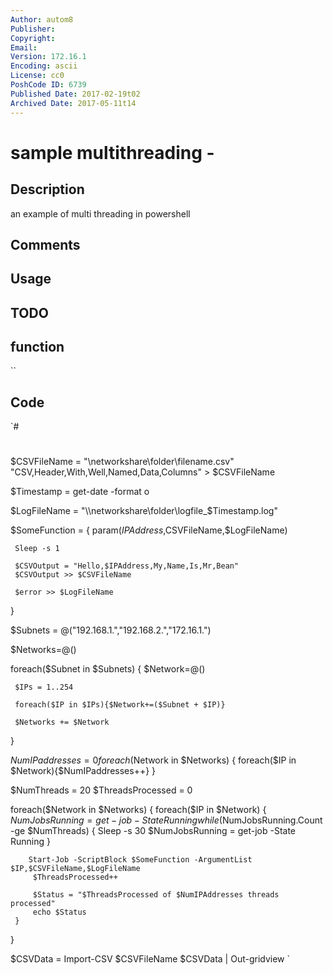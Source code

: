 ```yaml
---
Author: autom8
Publisher: 
Copyright: 
Email: 
Version: 172.16.1
Encoding: ascii
License: cc0
PoshCode ID: 6739
Published Date: 2017-02-19t02
Archived Date: 2017-05-11t14
---
```


# sample multithreading - 

## Description

an example of multi threading in powershell

## Comments



## Usage



## TODO



## function

``

## Code

`#
 #
 $CSVFileName = "\\networkshare\folder\filename.csv"
 "CSV,Header,With,Well,Named,Data,Columns" > $CSVFileName
 
 $Timestamp = get-date -format o 
 
 $LogFileName = "\\networkshare\folder\logfile_$Timestamp.log"
 
 $SomeFunction = {
 	param($IPAddress,$CSVFileName,$LogFileName)
 	
 
     Sleep -s 1
     
     $CSVOutput = "Hello,$IPAddress,My,Name,Is,Mr,Bean"
     $CSVOutput >> $CSVFileName
 
     $error >> $LogFileName
 }
 
 $Subnets = @("192.168.1.","192.168.2.","172.16.1.")
 
 $Networks=@()
 
 foreach($Subnet in $Subnets)
 {
     $Network=@()
 
     $IPs = 1..254
     
     foreach($IP in $IPs){$Network+=($Subnet + $IP)}
 
     $Networks += $Network
 }
 
 $NumIPaddresses = 0
 foreach($Network in $Networks)
 {
     foreach($IP in $Network){$NumIPaddresses++}
 }
 
 
 $NumThreads = 20
 $ThreadsProcessed = 0
 
 foreach($Network in $Networks)
 {
     foreach($IP in $Network)
     {
         $NumJobsRunning = get-job -State Running
         while($NumJobsRunning.Count -ge $NumThreads)
         {
             Sleep -s 30
             $NumJobsRunning = get-job -State Running
         }
 
 	    Start-Job -ScriptBlock $SomeFunction -ArgumentList $IP,$CSVFileName,$LogFileName
         $ThreadsProcessed++
         
         $Status = "$ThreadsProcessed of $NumIPAddresses threads processed"
         echo $Status
     }
 }
 
 $CSVData = Import-CSV $CSVFileName
 $CSVData | Out-gridview
`

